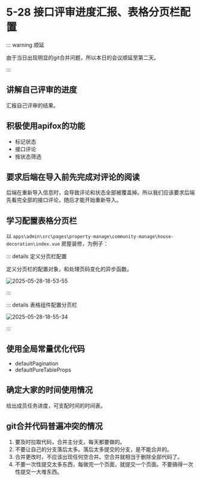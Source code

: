 # 5-28 接口评审进度汇报、表格分页栏配置

::: warning 顺延

由于当日出现明显的git合并问题，所以本日的会议顺延至第二天。

:::

## 讲解自己评审的进度

汇报自己评审的结果。

## 积极使用apifox的功能

- 标记状态
- 接口评论
- 按状态筛选

## 要求后端在导入前先完成对评论的阅读

后端在重新导入信息时，会导致评论和状态全部被覆盖掉。所以我们应该要求后端先看完全部的接口评论，随后才能开始重新导入。

## 学习配置表格分页栏

以 `apps\admin\src\pages\property-manage\community-manage\house-decoration\index.vue` 房屋装修，为例子：

::: details 定义分页栏配置

定义分页栏的配置对象，和处理页码变化的异步函数。

![2025-05-28-18-53-55](https://s2.loli.net/2025/05/28/YEpgWF3oZzTsaQq.png)

:::

::: details 表格组件配置分页栏

![2025-05-28-18-55-34](https://s2.loli.net/2025/05/28/HLlvCbdxUpMAs5c.png)

:::

## 使用全局常量优化代码

- defaultPagination
- defaultPureTableProps

## 确定大家的时间使用情况

给出成员任务进度，可支配时间的时间表。

## git合并代码普遍冲突的情况

1. 要及时拉取代码，合并主分支。每天都要做的。
2. 不要让自己的分支落后太多。落后太多提交的分支，是不能合并的。
3. 合并更改时，不应该出现任何空合并。空合并就相当于删除全部代码了。
4. 不要一次性提交太多东西，每做完一个页面，就提交一个页面。不要搞得一次性提交一大堆东西。

